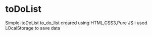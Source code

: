 # toDoList
Simple-toDoList
to_do_list creared using HTML,CSS3,Pure JS
i used LOcalStorage to save data

